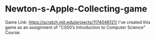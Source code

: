# Newton-s-Apple-Collecting-game
Game Link: https://scratch.mit.edu/projects/1174046121/
I've created this game as an assignment of "CS50’s Introduction to Computer Science" Course. 
